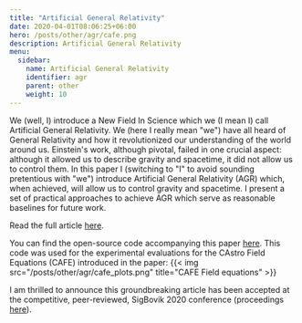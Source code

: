 ```yaml
---
title: "Artificial General Relativity"
date: 2020-04-01T08:06:25+06:00
hero: /posts/other/agr/cafe.png
description: Artificial General Relativity
menu:
  sidebar:
    name: Artificial General Relativity
    identifier: agr
    parent: other
    weight: 10
---
```


We (well, I) introduce a New Field In Science which we (I mean I) call Artificial General Relativity. We
(here I really mean "we") have all heard of General Relativity and how it revolutionized our understanding of
the world around us. Einstein's work, although pivotal, failed in one crucial aspect: although it allowed us to
describe gravity and spacetime, it did not allow us to control them. In this paper I (switching to "I" to avoid
sounding pretentious with "we") introduce Artificial General Relativity (AGR) which, when achieved, will
allow us to control gravity and spacetime. I present a set of practical approaches to achieve AGR which serve
as reasonable baselines for future work.

Read the full article [here](/posts/other/agr/agr.pdf).

You can find the open-source code accompanying this paper [here](https://github.com/psc-g/psc-g.github.io/blob/master/assets/CAFE.ipynb).
This code was used for the experimental evaluations for the CAstro Field Equations (CAFE) introduced in the paper:
{{< img src="/posts/other/agr/cafe_plots.png" title="CAFE Field equations" >}}


I am thrilled to announce this groundbreaking article has been accepted at the competitive, peer-reviewed,
SigBovik 2020 conference (proceedings [here](http://sigbovik.org/2020/proceedings.pdf)).
